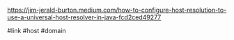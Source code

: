 https://jim-jerald-burton.medium.com/how-to-configure-host-resolution-to-use-a-universal-host-resolver-in-java-fcd2ced49277

#link #host #domain 